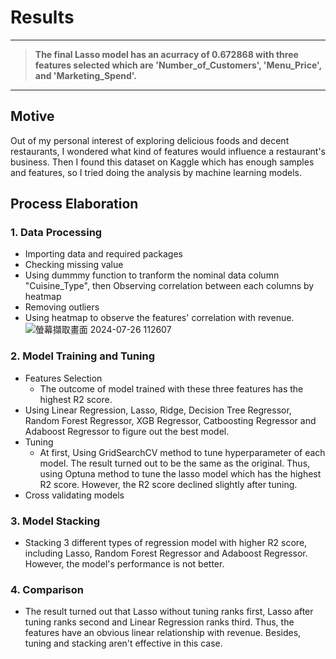 # Results 
---
> **The final Lasso model has an acurracy of 0.672868 with three features selected which are 'Number_of_Customers', 'Menu_Price', and 'Marketing_Spend'.**
---
## Motive
Out of my personal interest of exploring delicious foods and decent restaurants, I wondered what kind of features would influence a restaurant's business. Then I found this dataset on Kaggle which has enough samples and features, so I tried doing the analysis by machine learning models. 
## Process Elaboration
### 1. Data Processing
* Importing data and required packages
* Checking missing value
* Using dummmy function to tranform the nominal data column "Cuisine_Type", then Observing correlation between each columns by heatmap
* Removing outliers
* Using heatmap to observe the features' correlation with revenue.
![螢幕擷取畫面 2024-07-26 112607](https://github.com/user-attachments/assets/fc3a21fc-e818-415b-8156-c52b0c2f5103)
### 2. Model Training and Tuning 
* Features Selection
  * The outcome of model trained with these three features has the highest R2 score.
* Using Linear Regression, Lasso, Ridge, Decision Tree Regressor, Random Forest Regressor, XGB Regressor, Catboosting Regressor and Adaboost Regressor to figure out the best model.
* Tuning
  * At first, Using GridSearchCV method to tune hyperparameter of each model. The result turned out to be the same as the original. Thus, using Optuna method to tune the lasso model which has the highest R2 score. However, the R2 score declined slightly after tuning.
* Cross validating models
### 3. Model Stacking
* Stacking 3 different types of regression model with higher R2 score, including Lasso, Random Forest Regressor and Adaboost Regressor. However, the model's performance is not better. 
### 4. Comparison
* The result turned out that Lasso without tuning ranks first, Lasso after tuning ranks second and Linear Regression ranks third. Thus, the features have an obvious linear relationship with revenue. Besides, tuning and stacking aren't effective in this case. 
